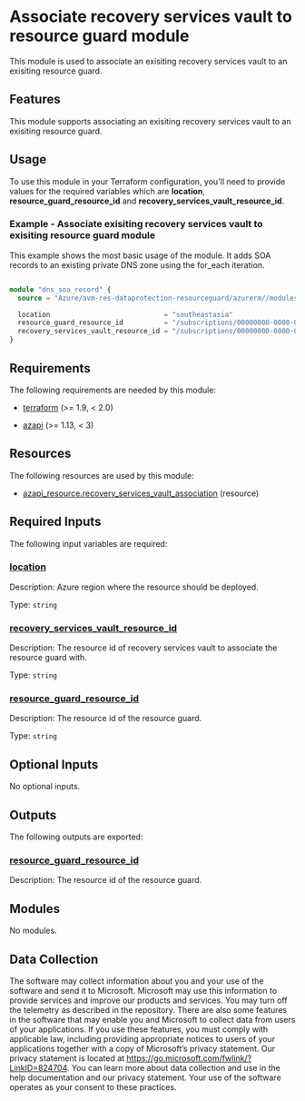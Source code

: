 <!-- BEGIN_TF_DOCS -->
# Associate recovery services vault to resource guard module

This module is used to associate an exisiting recovery services vault to an exisiting resource guard.

## Features

This module supports associating an exisiting recovery services vault to an exisiting resource guard.

## Usage

To use this module in your Terraform configuration, you'll need to provide values for the required variables which are **location**, **resource\_guard\_resource\_id** and **recovery\_services\_vault\_resource\_id**.

### Example - Associate exisiting recovery services vault to exisiting resource guard module

This example shows the most basic usage of the module. It adds SOA records to an existing private DNS zone using the for\_each iteration.

```terraform

module "dns_soa_record" {
  source = "Azure/avm-res-dataprotection-resourceguard/azurerm//modules/recovery_services_vault_association"

  location                            = "southeastasia"
  resource_guard_resource_id          = "/subscriptions/00000000-0000-0000-0000-000000000000/resourceGroups/myResourceGroup/providers/Microsoft.DataProtection/ResourceGuards/example-resource-guard"
  recovery_services_vault_resource_id = "/subscriptions/00000000-0000-0000-0000-000000000000/resourceGroups/myResourceGroup/providers/Microsoft.RecoveryServices/vaults/example-recovery-vault"
}

```

<!-- markdownlint-disable MD033 -->
## Requirements

The following requirements are needed by this module:

- <a name="requirement_terraform"></a> [terraform](#requirement\_terraform) (>= 1.9, < 2.0)

- <a name="requirement_azapi"></a> [azapi](#requirement\_azapi) (>= 1.13, < 3)

## Resources

The following resources are used by this module:

- [azapi_resource.recovery_services_vault_association](https://registry.terraform.io/providers/azure/azapi/latest/docs/resources/resource) (resource)

<!-- markdownlint-disable MD013 -->
## Required Inputs

The following input variables are required:

### <a name="input_location"></a> [location](#input\_location)

Description: Azure region where the resource should be deployed.

Type: `string`

### <a name="input_recovery_services_vault_resource_id"></a> [recovery\_services\_vault\_resource\_id](#input\_recovery\_services\_vault\_resource\_id)

Description: The resource id of recovery services vault to associate the resource guard with.

Type: `string`

### <a name="input_resource_guard_resource_id"></a> [resource\_guard\_resource\_id](#input\_resource\_guard\_resource\_id)

Description: The resource id of the resource guard.

Type: `string`

## Optional Inputs

No optional inputs.

## Outputs

The following outputs are exported:

### <a name="output_resource_guard_resource_id"></a> [resource\_guard\_resource\_id](#output\_resource\_guard\_resource\_id)

Description: The resource id of the resource guard.

## Modules

No modules.

<!-- markdownlint-disable-next-line MD041 -->
## Data Collection

The software may collect information about you and your use of the software and send it to Microsoft. Microsoft may use this information to provide services and improve our products and services. You may turn off the telemetry as described in the repository. There are also some features in the software that may enable you and Microsoft to collect data from users of your applications. If you use these features, you must comply with applicable law, including providing appropriate notices to users of your applications together with a copy of Microsoft’s privacy statement. Our privacy statement is located at <https://go.microsoft.com/fwlink/?LinkID=824704>. You can learn more about data collection and use in the help documentation and our privacy statement. Your use of the software operates as your consent to these practices.
<!-- END_TF_DOCS -->
